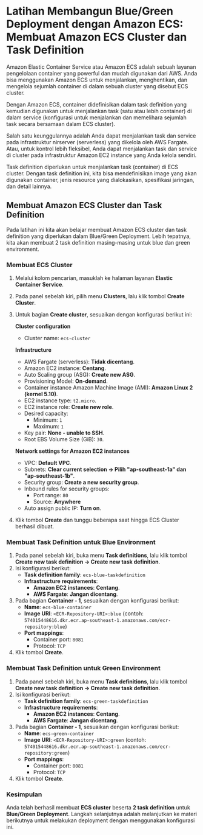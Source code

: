 # Latihan Membangun Blue/Green Deployment dengan Amazon ECS: Membuat Amazon ECS Cluster dan Task Definition

Amazon Elastic Container Service atau Amazon ECS adalah sebuah layanan pengelolaan container yang powerful dan mudah digunakan dari AWS. Anda bisa menggunakan Amazon ECS untuk menjalankan, menghentikan, dan mengelola sejumlah container di dalam sebuah cluster yang disebut ECS cluster.

Dengan Amazon ECS, container didefinisikan dalam task definition yang kemudian digunakan untuk menjalankan task (satu atau lebih container) di dalam service (konfigurasi untuk menjalankan dan memelihara sejumlah task secara bersamaan dalam ECS cluster).

Salah satu keunggulannya adalah Anda dapat menjalankan task dan service pada infrastruktur nirserver (serverless) yang dikelola oleh AWS Fargate. Atau, untuk kontrol lebih fleksibel, Anda dapat menjalankan task dan service di cluster pada infrastruktur Amazon EC2 instance yang Anda kelola sendiri.

Task definition diperlukan untuk menjalankan task (container) di ECS cluster. Dengan task definition ini, kita bisa mendefinisikan image yang akan digunakan container, jenis resource yang dialokasikan, spesifikasi jaringan, dan detail lainnya.

## Membuat Amazon ECS Cluster dan Task Definition

Pada latihan ini kita akan belajar membuat Amazon ECS cluster dan task definition yang diperlukan dalam Blue/Green Deployment. Lebih tepatnya, kita akan membuat 2 task definition masing-masing untuk blue dan green environment.

### Membuat ECS Cluster

1. Melalui kolom pencarian, masuklah ke halaman layanan **Elastic Container Service**.
2. Pada panel sebelah kiri, pilih menu **Clusters**, lalu klik tombol **Create Cluster**.
3. Untuk bagian **Create cluster**, sesuaikan dengan konfigurasi berikut ini:

   **Cluster configuration**
   - Cluster name: `ecs-cluster`

   **Infrastructure**
   - AWS Fargate (serverless): **Tidak dicentang**.
   - Amazon EC2 instance: **Centang**.
   - Auto Scaling group (ASG): **Create new ASG**.
   - Provisioning Model: **On-demand**.
   - Container instance Amazon Machine Image (AMI): **Amazon Linux 2 (kernel 5.10)**.
   - EC2 instance type: `t2.micro`.
   - EC2 instance role: **Create new role**.
   - Desired capacity:
     - Minimum: `1`
     - Maximum: `1`
   - Key pair: **None - unable to SSH**.
   - Root EBS Volume Size (GiB): `30`.

   **Network settings for Amazon EC2 instances**
   - VPC: **Default VPC**.
   - Subnets: **Clear current selection -> Pilih "ap-southeast-1a" dan "ap-southeast-1b"**.
   - Security group: **Create a new security group**.
   - Inbound rules for security groups:
     - Port range: `80`
     - Source: **Anywhere**
   - Auto assign public IP: **Turn on**.

4. Klik tombol **Create** dan tunggu beberapa saat hingga ECS Cluster berhasil dibuat.

### Membuat Task Definition untuk Blue Environment

1. Pada panel sebelah kiri, buka menu **Task definitions**, lalu klik tombol **Create new task definition -> Create new task definition**.
2. Isi konfigurasi berikut:
   - **Task definition family**: `ecs-blue-taskdefinition`
   - **Infrastructure requirements**:
     - **Amazon EC2 instances**: **Centang**.
     - **AWS Fargate**: **Jangan dicentang**.
3. Pada bagian **Container - 1**, sesuaikan dengan konfigurasi berikut:
   - **Name**: `ecs-blue-container`
   - **Image URI**: `<ECR-Repository-URI>:blue` (contoh: `574015448616.dkr.ecr.ap-southeast-1.amazonaws.com/ecr-repository:blue`)
   - **Port mappings**:
     - Container port: `8081`
     - Protocol: `TCP`
4. Klik tombol **Create**.

### Membuat Task Definition untuk Green Environment

1. Pada panel sebelah kiri, buka menu **Task definitions**, lalu klik tombol **Create new task definition -> Create new task definition**.
2. Isi konfigurasi berikut:
   - **Task definition family**: `ecs-green-taskdefinition`
   - **Infrastructure requirements**:
     - **Amazon EC2 instances**: **Centang**.
     - **AWS Fargate**: **Jangan dicentang**.
3. Pada bagian **Container - 1**, sesuaikan dengan konfigurasi berikut:
   - **Name**: `ecs-green-container`
   - **Image URI**: `<ECR-Repository-URI>:green` (contoh: `574015448616.dkr.ecr.ap-southeast-1.amazonaws.com/ecr-repository:green`)
   - **Port mappings**:
     - Container port: `8081`
     - Protocol: `TCP`
4. Klik tombol **Create**.

### Kesimpulan

Anda telah berhasil membuat **ECS cluster** beserta **2 task definition** untuk **Blue/Green Deployment**. Langkah selanjutnya adalah melanjutkan ke materi berikutnya untuk melakukan deployment dengan menggunakan konfigurasi ini.